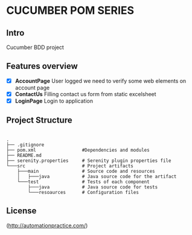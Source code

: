 # CUCUMBER POM SERIES

## Intro

Cucumber BDD project

## Features overview

*   [x] **AccountPage** User logged we need to verify some web elements on account page
*   [x] **ContactUs** Filling contact us form from static excelsheet
*   [x] **LoginPage** Login to application

## Project Structure
```

.
├── .gitignore
├── pom.xml                 #Dependencies and modules
├── README.md
├── serenity.properties     # Serenity plugin properties file
└───src                     # Project artifacts
    ├───main                # Source code and resources
    │   ├───java            # Java source code for the artifact
    └───test                # Tests of each component
        ├───java            # Java source code for tests
        └───resoaurces      # Configuration files
```

## License
(http://automationpractice.com/)

 
